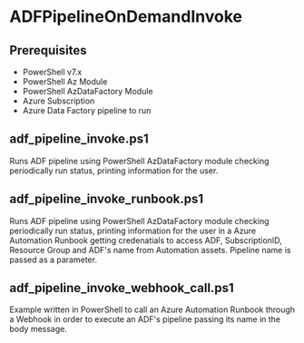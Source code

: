 # ADFPipelineOnDemandInvoke

## Prerequisites 
- PowerShell v7.x
- PowerShell Az Module
- PowerShell AzDataFactory Module
- Azure Subscription
- Azure Data Factory pipeline to run

## adf_pipeline_invoke.ps1
Runs ADF pipeline using PowerShell AzDataFactory module checking periodically run status, printing information for the user.

## adf_pipeline_invoke_runbook.ps1
Runs ADF pipeline using PowerShell AzDataFactory module checking periodically run status, printing information for the user in a Azure Automation Runbook getting 
credenatials to access ADF, SubscriptionID, Resource Group and ADF's name from Automation assets.
Pipeline name is passed as a parameter.

## adf_pipeline_invoke_webhook_call.ps1
Example written in PowerShell to call an Azure Automation Runbook through a Webhook in order to execute an ADF's pipeline passing its name in the body message.
